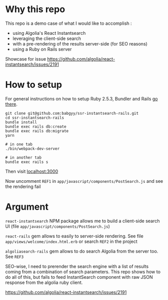 # Why this repo

This repo is a demo case of what I would like to accomplish : 

- using Algolia's React Instantsearch
- leveraging the client-side search 
- with a pre-rendering of the results server-side (for SEO reasons)
- using a Ruby on Rails server

Showcase for issue https://github.com/algolia/react-instantsearch/issues/2191

# How to setup 

For general instructions on how to setup Ruby 2.5.3, Bundler and Rails [go there](https://gorails.com/setup/). 

```
git clone git@github.com:babgyy/ssr-instantsearch-rails.git
cd ssr-instantsearch-rails
bundle install
bundle exec rails db:create
bundle exec rails db:migrate
yarn 

# in one tab
./bin/webpack-dev-server 

# in another tab
bundle exec rails s
```

Then visit [localhost:3000](http://localhost:3000)

Now uncomment `REF1` in `app/javascript/components/PostSearch.js` and see the rendering fail

# Argument

`react-instantsearch` NPM package allows me to build a client-side search UI (file `app/javascript/components/PostSearch.js`)

`react-rails` gem allows to easily to server-side rendering. See file `app/views/welcome/index.html.erb` or search `REF2` in the project

`algoliasearch-rails` gem allows to do search Algolia from the server too. See `REF3`

SEO-wise, I need to prerender the search engine with a list of results coming from a combination of search parameters. This repo shows how to do all of this, but fails to feed InstantSearch component with raw JSON response from the algolia ruby client.


https://github.com/algolia/react-instantsearch/issues/2191
